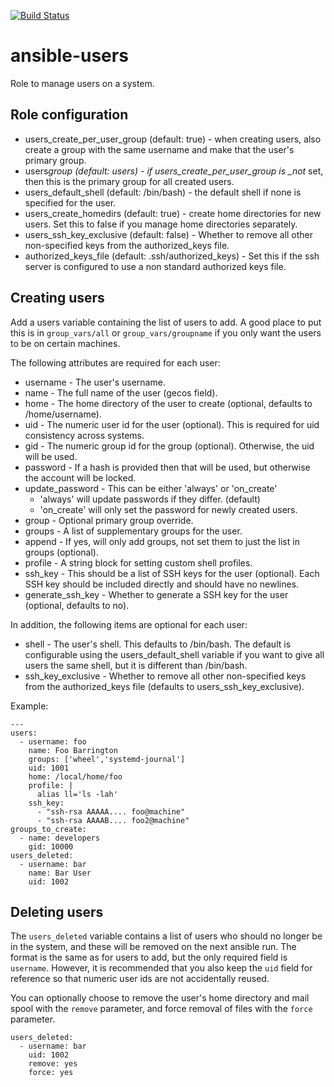 [![Build Status](https://travis-ci.org/singleplatform-eng/ansible-users.svg?branch=master)](https://travis-ci.org/singleplatform-eng/ansible-users)

# ansible-users

Role to manage users on a system.

## Role configuration

- users_create_per_user_group (default: true) - when creating users, also create
  a group with the same username and make that the user's primary group.
- users*group (default: users) - if users_create_per_user_group is \_not* set,
  then this is the primary group for all created users.
- users_default_shell (default: /bin/bash) - the default shell if none is
  specified for the user.
- users_create_homedirs (default: true) - create home directories for new users.
  Set this to false if you manage home directories separately.
- users_ssh_key_exclusive (default: false) - Whether to remove all other
  non-specified keys from the authorized_keys file.
- authorized_keys_file (default: .ssh/authorized_keys) - Set this if the ssh
  server is configured to use a non standard authorized keys file.

## Creating users

Add a users variable containing the list of users to add. A good place to put
this is in `group_vars/all` or `group_vars/groupname` if you only want the users
to be on certain machines.

The following attributes are required for each user:

- username - The user's username.
- name - The full name of the user (gecos field).
- home - The home directory of the user to create (optional, defaults to
  /home/username).
- uid - The numeric user id for the user (optional). This is required for uid
  consistency across systems.
- gid - The numeric group id for the group (optional). Otherwise, the uid will
  be used.
- password - If a hash is provided then that will be used, but otherwise the
  account will be locked.
- update_password - This can be either 'always' or 'on_create'
  - 'always' will update passwords if they differ. (default)
  - 'on_create' will only set the password for newly created users.
- group - Optional primary group override.
- groups - A list of supplementary groups for the user.
- append - If yes, will only add groups, not set them to just the list in groups
  (optional).
- profile - A string block for setting custom shell profiles.
- ssh_key - This should be a list of SSH keys for the user (optional). Each SSH
  key should be included directly and should have no newlines.
- generate_ssh_key - Whether to generate a SSH key for the user (optional,
  defaults to no).

In addition, the following items are optional for each user:

- shell - The user's shell. This defaults to /bin/bash. The default is
  configurable using the users_default_shell variable if you want to give all
  users the same shell, but it is different than /bin/bash.
- ssh_key_exclusive - Whether to remove all other non-specified keys from the
  authorized_keys file (defaults to users_ssh_key_exclusive).

Example:

    ---
    users:
      - username: foo
        name: Foo Barrington
        groups: ['wheel','systemd-journal']
        uid: 1001
        home: /local/home/foo
        profile: |
          alias ll='ls -lah'
        ssh_key:
          - "ssh-rsa AAAAA.... foo@machine"
          - "ssh-rsa AAAAB.... foo2@machine"
    groups_to_create:
      - name: developers
        gid: 10000
    users_deleted:
      - username: bar
        name: Bar User
        uid: 1002

## Deleting users

The `users_deleted` variable contains a list of users who should no longer be in
the system, and these will be removed on the next ansible run. The format is the
same as for users to add, but the only required field is `username`. However, it
is recommended that you also keep the `uid` field for reference so that numeric
user ids are not accidentally reused.

You can optionally choose to remove the user's home directory and mail spool
with the `remove` parameter, and force removal of files with the `force`
parameter.

    users_deleted:
      - username: bar
        uid: 1002
        remove: yes
        force: yes
